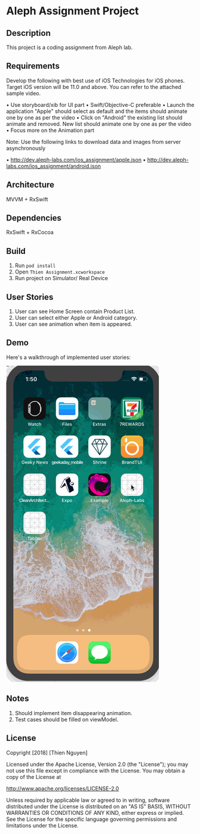 #  Aleph Assignment Project

## Description

This project is a coding assignment from Aleph lab. 

## Requirements

Develop the following with best use of iOS Technologies for iOS phones. Target iOS version will be 11.0 and above. You can refer to the attached sample video.

• Use storyboard/xib for UI part
• Swift/Objective-C preferable
• Launch the application "Apple" should select as default and the items should animate one by one as per the video
• Click on "Android" the existing list should animate and removed. New list should animate one by one as per the video
• Focus more on the Animation part

Note: Use the following links to download data and images from server asynchronously

• http://dev.aleph-labs.com/ios_assignment/apple.json
• http://dev.aleph-labs.com/ios_assignment/android.json

## Architecture
MVVM + RxSwift

## Dependencies
RxSwift + RxCocoa

## Build
1. Run `pod install`
2. Open `Thien Assignment.xcworkspace`
3. Run project on Simulator/ Real Device

## User Stories
1. User can see Home Screen contain Product List.
2. User can select either Apple or Android category.
3. User can see animation when item is appeared.

## Demo

Here's a walkthrough of implemented user stories:

<img src='./demo.gif' title='Video Walkthrough' width='' alt='Video Walkthrough' />

## Notes
1. Should implement item disappearing animation.
2. Test cases should be filled on viewModel.

## License

Copyright [2018] [Thien Nguyen]

Licensed under the Apache License, Version 2.0 (the "License");
you may not use this file except in compliance with the License.
You may obtain a copy of the License at

http://www.apache.org/licenses/LICENSE-2.0

Unless required by applicable law or agreed to in writing, software
distributed under the License is distributed on an "AS IS" BASIS,
WITHOUT WARRANTIES OR CONDITIONS OF ANY KIND, either express or implied.
See the License for the specific language governing permissions and
limitations under the License.

